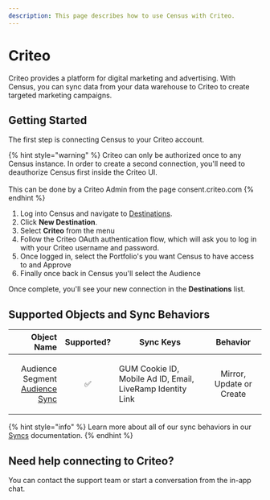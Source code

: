 ```yaml
---
description: This page describes how to use Census with Criteo.
---
```


# Criteo

Criteo provides a platform for digital marketing and advertising. With Census, you can sync data from your data warehouse to Criteo to create targeted marketing campaigns.

## Getting Started

The first step is connecting Census to your Criteo account.

{% hint style="warning" %}
Criteo can only be authorized once to any Census instance. In order to create a second connection, you'll need to deauthorize Census first inside the Criteo UI.\
\
This can be done by a Criteo Admin from the page consent.criteo.com
{% endhint %}

1. Log into Census and navigate to [Destinations](https://app.getcensus.com/destinations).
2. Click **New Destination**.
3. Select **Criteo** from the menu
4. Follow the Criteo OAuth authentication flow, which will ask you to log in with your Criteo username and password.
5. Once logged in, select the Portfolio's you want Census to have access to and Approve
6. Finally once back in Census you'll select the Audience

Once complete, you'll see your new connection in the **Destinations** list.

## Supported Objects and Sync Behaviors

|                                                                                                      **Object Name** | **Supported?** | **Sync Keys**                                              |       **Behavior**       |
| -------------------------------------------------------------------------------------------------------------------: | :------------: | ---------------------------------------------------------- | :----------------------: |
| <p>Audience Segment<br><a href="https://docs.getcensus.com/basics/core-concept/audience-syncs">Audience Sync</a></p> |        ✅       | GUM Cookie ID, Mobile Ad ID, Email, LiveRamp Identity Link | Mirror, Update or Create |

{% hint style="info" %}
Learn more about all of our sync behaviors in our [Syncs](../syncs/overview.md) documentation.
{% endhint %}

## Need help connecting to Criteo?

You can contact the support team or start a conversation from the in-app chat.
